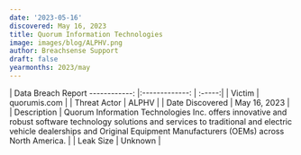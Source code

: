 ```yaml
---
date: '2023-05-16'
discovered: May 16, 2023
title: Quorum Information Technologies
image: images/blog/ALPHV.png
author: Breachsense Support
draft: false
yearmonths: 2023/may
---
```



| Data Breach Report
------------:     |:-------------:    | :-----:|
| Victim      | quorumis.com      | 
| Threat Actor      | ALPHV      | 
| Date Discovered      | May 16, 2023      | 
| Description      | Quorum Information Technologies Inc. offers innovative and robust software technology solutions and services to traditional and electric vehicle dealerships and Original Equipment Manufacturers (OEMs) across North America.      | 
| Leak Size      | Unknown      | 

